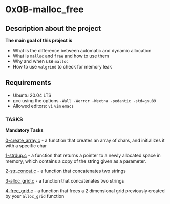 # 0x0B-malloc_free

## Description about the project

**The main goal of this project is**
* What is the difference between automatic and dynamic allocation
* What is `malloc` and `free` and how to use them
* Why and when use `malloc`
* How to use `valgrind` to check for memory leak

## Requirements

* Ubuntu 20.04 LTS
* gcc using the options ```-Wall -Werror -Wextra -pedantic -std=gnu89```
* Allowed editors: `vi` `vim` `emacs`

### TASKS

**Mandatory Tasks**

[0-create_array.c](0-create_array.c) - a function that creates an array of chars, and initializes it with a specific char

[1-strdup.c](1-strdup.c) -  a function that returns a pointer to a newly allocated space in memory, which contains a copy of the string given as a parameter.

[2-str_concat.c](2-str_concat.c) - a function that concatenates two strings

[3-alloc_grid.c](3-alloc_grid.c) - a function that concatenates two strings

[4-free_grid.c](4-free_grid.c) -  a function that frees a 2 dimensional grid previously created by your `alloc_grid` function
